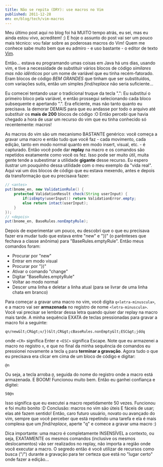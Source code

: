 ```yaml
---
title: Não se repita (DRY): use macros no Vim
published: 2011-12-28
en: en/blog/tech/vim-macros
---
```


Meu último post aqui no blog foi há MUITO tempo atrás, eu sei, mas eu ainda estou vivo, acreditem! :)
E hoje o assunto do post vai ser um pouco mais técnico:  vou falar sobre as poderosas macros do Vim!
Quem me conhece sabe muito bem que eu admiro - e uso bastante - o editor de texto [Vim][1].

Então... estava eu programando umas coisas em Java há uns dias, usando vim,
e tive a necessidade de substituir vários blocos de código _similares mas não idênticos_ por um nome de variável que eu tinha recém-fatorado.
Eram blocos de código _BEM GRANDES_ que tinham que ser substituídos, com variações sutis, então um simples _find/replace_ não seria suficiente...

<!--more-->

Eu comecei tentando usar o tradicional truque da tecla ".":
Eu substituí o primeiro bloco pela variável, e então prossegui selecionando cada bloco subsequente e apertando ".".
Era eficiente, mas não tanto quanto eu precisava.
Ia demorar DEMAIS para que eu andasse por todo o arquivo até substituir os **mais de 200** blocos de código :O
Então percebi que havia chegado a hora de usar um recurso do vim que eu tinha conhecido só recentemente: macros!

As macros do vim são um mecanismo BASTANTE genérico:
você começa a gravar uma macro e então tudo que você faz - cada movimento, cada edição, tanto em modo normal quanto em modo insert, visual, etc. - é capturado.
Então você pode dar **replay** na macro e os comandos são repetidos exatamente como você os fez.
Isso pode ser muito útil, muita gente tende a subestimar a utilidade **gigante** desse recurso.
Eu espero ilustrar um pouquinho dessa utilidade com o meu exemplo da "vida real".
Aqui vai um dos blocos de código que eu estava mexendo, antes e depois da transformação que eu precisava fazer:

```java
// <antes>
put(bnome_en, new ValidationRule() {
    protected ValidationResult check(String userInput) {
        if(isEmpty(userInput)) return ValidationError.empty;
        else return intact(userInput);
    }
});
// <depois>
put(bnome_en, BaseRules.nonEmptyRule);
```

Depois de experimentar um pouco, eu descobri que o que eu precisava fazer era mudar tudo que estava entre "new" e "})" (o parênteses que fechava a classe anônima) para "BaseRules.emptyRule".
Então meus comandos foram:

  * Procurar por "new"
  * Entrar em modo visual
  * Procurar por "})"
  * Ativar o comando "change"
  * Digitar "BaseRules.emptyRule"
  * Voltar ao modo normal
  * Descer uma linha e deletar a linha atual (para se livrar de uma linha chata em branco)

Para começar a gravar uma macro no vim, você digita `q<letra-minuscula>`, e a macro vai ser **armazenada** no registro de nome `<letra-minuscula>`.
Você vai precisar se lembrar dessa letra quando quiser dar replay na macro mais tarde.
A minha sequência EXATA de teclas pressionadas para gravar a macro foi a seguinte:

    qn/new&lt;CR&gt;v/})&lt;CR&gt;cBaseRules.nonEmpty&lt;ESC&gt;jddq

onde `<CR>` significa Enter e `<ESC>` significa Escape.
Note que eu armazenei a macro no registro `n`, e que no final da minha sequência de comandos eu pressionei novamente a tecla `q` para **terminar a gravação**.
Agora tudo o que eu precisava era clicar em cima de um bloco de código e digitar:

    @n

Ou seja, a tecla arroba `@`, seguida do nome do registro onde a macro está armazenada.
E BOOM! Funcionou muito bem. Então eu ganhei confiança e digitei:

    50@n

Isso significa que eu executei a macro repetidamente 50 vezes.
Funcionou e foi muito bonito :D  Conclusão: macros no vim são úteis E fáceis de usar; elas até fazem sentido!
Então, caro futuro usuário, novato ou avançado do vim, sempre que você perceber que está repetindo uma tarefa e ela é mais complexa que um _find/replace_,
aperte "q" e comece a gravar uma macro :)

Dica importante: uma macro é completamente INSENSÍVEL a contexto, ou seja, EXATAMENTE os mesmos comandos (inclusive os mesmos deslocamentos) vão ser realizados no replay, não importa a região onde você executar a macro.
O segredo então é você utilizar de recursos como busca ("/") durante a gravação para ter certeza que está no "lugar certo" onde fazer a edição...

[1]: <http://en.wikipedia.org/wiki/Vim_(text_editor)>
